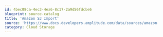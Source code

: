 ```yaml
---
id: 4bec08ca-4ec3-4ea6-8c17-2a9d56fdcbe6
blueprint: source-catalog
title: 'Amazon S3 Import'
source: 'https://www.docs.developers.amplitude.com/data/sources/amazon-s3/'
category: Cloud Storage
---
```


